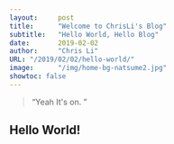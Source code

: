 ```yaml
---
layout:     post 
title:      "Welcome to ChrisLi's Blog"
subtitle:   "Hello World, Hello Blog"
date:       2019-02-02
author:     "Chris Li"
URL: "/2019/02/02/hello-world/"
image:      "/img/home-bg-natsume2.jpg"
showtoc: false
---
```


> “Yeah It's on. ”


## Hello World!

